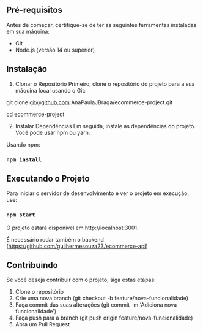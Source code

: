 ## Pré-requisitos

Antes de começar, certifique-se de ter as seguintes ferramentas instaladas em sua máquina:

- Git
- Node.js (versão 14 ou superior)

## Instalação

1. Clonar o Repositório
   Primeiro, clone o repositório do projeto para a sua máquina local usando o Git:

git clone git@github.com:AnaPaulaJBraga/ecommerce-project.git

cd ecommerce-project

2. Instalar Dependências
   Em seguida, instale as dependências do projeto. Você pode usar npm ou yarn:

Usando npm:

### `npm install`

## Executando o Projeto

Para iniciar o servidor de desenvolvimento e ver o projeto em execução, use:

### `npm start`

O projeto estará disponível em http://localhost:3001. 

É necessário rodar também o backend (https://github.com/guilhermesouza23/ecommerce-api)

## Contribuindo

Se você deseja contribuir com o projeto, siga estas etapas:

1. Clone o repositório
2. Crie uma nova branch (git checkout -b feature/nova-funcionalidade)
3. Faça commit das suas alterações (git commit -m 'Adiciona nova funcionalidade')
4. Faça push para a branch (git push origin feature/nova-funcionalidade)
5. Abra um Pull Request
